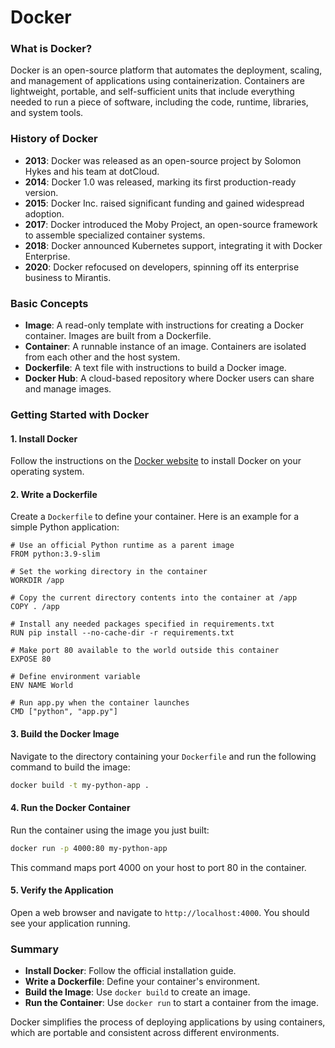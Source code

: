 # Docker

### What is Docker?

Docker is an open-source platform that automates the deployment, scaling, and management of applications using containerization. Containers are lightweight, portable, and self-sufficient units that include everything needed to run a piece of software, including the code, runtime, libraries, and system tools.

### History of Docker

- **2013**: Docker was released as an open-source project by Solomon Hykes and his team at dotCloud.
- **2014**: Docker 1.0 was released, marking its first production-ready version.
- **2015**: Docker Inc. raised significant funding and gained widespread adoption.
- **2017**: Docker introduced the Moby Project, an open-source framework to assemble specialized container systems.
- **2018**: Docker announced Kubernetes support, integrating it with Docker Enterprise.
- **2020**: Docker refocused on developers, spinning off its enterprise business to Mirantis.

### Basic Concepts

- **Image**: A read-only template with instructions for creating a Docker container. Images are built from a Dockerfile.
- **Container**: A runnable instance of an image. Containers are isolated from each other and the host system.
- **Dockerfile**: A text file with instructions to build a Docker image.
- **Docker Hub**: A cloud-based repository where Docker users can share and manage images.

### Getting Started with Docker

#### 1. Install Docker

Follow the instructions on the [Docker website](https://docs.docker.com/get-docker/) to install Docker on your operating system.

#### 2. Write a Dockerfile

Create a `Dockerfile` to define your container. Here is an example for a simple Python application:

```Docker
# Use an official Python runtime as a parent image
FROM python:3.9-slim

# Set the working directory in the container
WORKDIR /app

# Copy the current directory contents into the container at /app
COPY . /app

# Install any needed packages specified in requirements.txt
RUN pip install --no-cache-dir -r requirements.txt

# Make port 80 available to the world outside this container
EXPOSE 80

# Define environment variable
ENV NAME World

# Run app.py when the container launches
CMD ["python", "app.py"]
```

#### 3. Build the Docker Image

Navigate to the directory containing your `Dockerfile` and run the following command to build the image:

```sh
docker build -t my-python-app .
```

#### 4. Run the Docker Container

Run the container using the image you just built:

```sh
docker run -p 4000:80 my-python-app
```

This command maps port 4000 on your host to port 80 in the container.

#### 5. Verify the Application

Open a web browser and navigate to `http://localhost:4000`. You should see your application running.

### Summary

- **Install Docker**: Follow the official installation guide.
- **Write a Dockerfile**: Define your container's environment.
- **Build the Image**: Use `docker build` to create an image.
- **Run the Container**: Use `docker run` to start a container from the image.

Docker simplifies the process of deploying applications by using containers, which are portable and consistent across different environments.